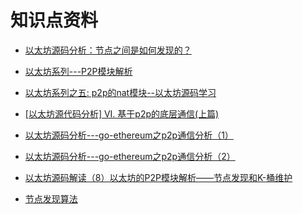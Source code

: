 # 知识点资料

- [以太坊源码分析：节点之间是如何发现的？](https://www.kg.com/article/446631936648159232)

- [以太坊系列---P2P模块解析](https://blog.csdn.net/niyuelin1990/article/details/80195974)

- [以太坊系列之五: p2p的nat模块--以太坊源码学习
](https://www.cnblogs.com/baizx/p/6957772.html)

- [[以太坊源代码分析] VI. 基于p2p的底层通信(上篇)](https://blog.csdn.net/teaspring/article/details/78455046)

- [以太坊源码分析---go-ethereum之p2p通信分析（1）](https://blog.csdn.net/screscent/article/details/79416251)

- [以太坊源码分析---go-ethereum之p2p通信分析（2）](https://blog.csdn.net/screscent/article/details/79416318)

- [以太坊源码解读（8）以太坊的P2P模块解析——节点发现和K-桶维护](https://shanma.pro/tutorial/ethereum/14930.html)

- [节点发现算法](http://aether.ren/doku.php?id=%E4%BB%A5%E5%A4%AA%E5%9D%8Ap2p%E8%8A%82%E7%82%B9%E5%8F%91%E7%8E%B0%E7%AE%97%E6%B3%95)
